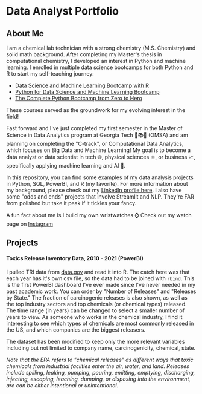# Data Analyst Portfolio
## About Me
I am a chemical lab technician with a strong chemistry (M.S. Chemistry) and solid math background. After completing my Master's thesis in computational chemistry, I developed an interest in Python and machine learning. I enrolled in multiple data science bootcamps for both Python and R to start my self-teaching journey:

* [Data Science and Machine Learning Bootcamp with R](https://www.udemy.com/course/data-science-and-machine-learning-bootcamp-with-r/)
* [Python for Data Science and Machine Learning Bootcamp](https://www.udemy.com/course/python-for-data-science-and-machine-learning-bootcamp/)
* [The Complete Python Bootcamp from Zero to Hero](https://www.udemy.com/course/complete-python-bootcamp/)

These courses served as the groundwork for my evolving interest in the field!

Fast forward and I've just completed my first semester in the Master of Science in Data Analytics program at Georgia Tech 🐝📚🔬 (OMSA) and am planning on completing the "C-track", or Computational Data Analytics, which focuses on Big Data and Machine Learning! My goal is to become a data analyst or data scientist in tech 🌐, physical sciences ⚛, or business 📈, specifically applying machine learning and AI 🤖.

In this repository, you can find some examples of my data analysis projects in Python, SQL, PowerBI, and R (my favorite). For more information about my background, please check out my [LinkedIn profile here](https://www.linkedin.com/in/matthew-bonfield-m-s-443843179/). I also have some "odds and ends" projects that involve Streamlit and NLP. They're FAR from polished but take it peak if it tickles your fancy.

A fun fact about me is I build my own wristwatches ⌚ Check out my watch page on [Instagram](https://www.instagram.com/protontimepieces/) 

## Projects
#### Toxics Release Inventory Data, 2010 - 2021 (PowerBI)
I pulled TRI data from [data.gov](https://catalog.data.gov/dataset/toxics-release-inventory-tri) and read it into R. The catch here was that each year has it's own csv file, so the data had to be joined with ```rbind```. This is the first PowerBI dashboard I've ever made since I've never needed in my past academic work. You can order by "Number of Releases" and "Releases by State." The fraction of carcinogenic releases is also shown, as well as the top industry sectors and top chemicals (or chemical types) released. The time range (in years) can be changed to select a smaller number of years to view. As someone who works in the chemical industry, I find it interesting to see which types of chemicals are most commonly released in the US, and which companies are the biggest releasers.

The dataset has been modified to keep only the more relevant variables including but not limited to company name, carcinogenicity, chemical, state.

*Note that the EPA refers to "chemical releases" as different ways that toxic chemicals from industrial facilties enter the air, water, and land. Releases include spilling, leaking, pumping, pouring, emitting, emptying, discharging, injecting, escaping, leaching, dumping, or disposing into the environment, are can be either intentional or unintentional.*
